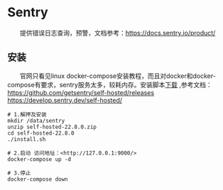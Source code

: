 # Sentry
&emsp;&emsp;提供错误日志查询，预警，文档参考：<https://docs.sentry.io/product/>

## 安装
&emsp;&emsp;官网只看见linux docker-compose安装教程，而且对docker和docker-compose有要求，sentry服务太多，较耗内存。安装脚本[下载](https://github.com/getsentry/self-hosted/releases) ,参考文档：  
<https://github.com/getsentry/self-hosted/releases>  
<https://develop.sentry.dev/self-hosted/>
```shell script
# 1.解押及安装
mkdir /data/sentry
unzip self-hosted-22.8.0.zip
cd self-hosted-22.8.0
./install.sh

# 2.启动 访问地址：<http://127.0.0.1:9000/>
docker-compose up -d

# 3.停止
docker-compose down
```



